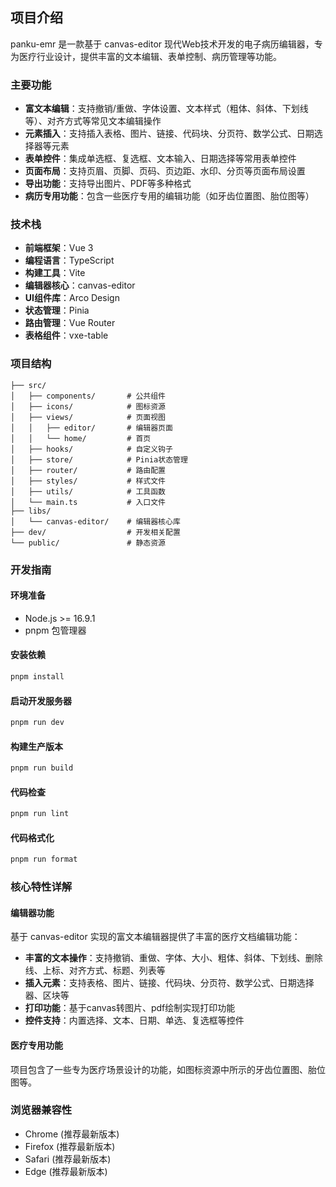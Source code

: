 ## 项目介绍

panku-emr 是一款基于 canvas-editor 现代Web技术开发的电子病历编辑器，专为医疗行业设计，提供丰富的文本编辑、表单控制、病历管理等功能。

### 主要功能

- **富文本编辑**：支持撤销/重做、字体设置、文本样式（粗体、斜体、下划线等）、对齐方式等常见文本编辑操作
- **元素插入**：支持插入表格、图片、链接、代码块、分页符、数学公式、日期选择器等元素
- **表单控件**：集成单选框、复选框、文本输入、日期选择等常用表单控件
- **页面布局**：支持页眉、页脚、页码、页边距、水印、分页等页面布局设置
- **导出功能**：支持导出图片、PDF等多种格式
- **病历专用功能**：包含一些医疗专用的编辑功能（如牙齿位置图、胎位图等）

### 技术栈

- **前端框架**：Vue 3 <mcfile name="package.json" path="./package.json"></mcfile>
- **编程语言**：TypeScript <mcfile name="package.json" path="./package.json"></mcfile>
- **构建工具**：Vite <mcfile name="package.json" path="./package.json"></mcfile>
- **编辑器核心**：canvas-editor <mcfile name="libs/canvas-editor/package.json" path="./libs/canvas-editor/package.json"></mcfile>
- **UI组件库**：Arco Design <mcfile name="package.json" path="./package.json"></mcfile>
- **状态管理**：Pinia <mcfile name="package.json" path="./package.json"></mcfile>
- **路由管理**：Vue Router <mcfile name="package.json" path="./package.json"></mcfile>
- **表格组件**：vxe-table <mcfile name="package.json" path="./package.json"></mcfile>

### 项目结构

```
├── src/
│   ├── components/       # 公共组件
│   ├── icons/            # 图标资源
│   ├── views/            # 页面视图
│   │   ├── editor/       # 编辑器页面
│   │   └── home/         # 首页
│   ├── hooks/            # 自定义钩子
│   ├── store/            # Pinia状态管理
│   ├── router/           # 路由配置
│   ├── styles/           # 样式文件
│   ├── utils/            # 工具函数
│   └── main.ts           # 入口文件
├── libs/
│   └── canvas-editor/    # 编辑器核心库
├── dev/                  # 开发相关配置
└── public/               # 静态资源
```

### 开发指南

#### 环境准备

- Node.js >= 16.9.1
- pnpm 包管理器

#### 安装依赖

```bash
pnpm install
```

#### 启动开发服务器

```bash
pnpm run dev
```

#### 构建生产版本

```bash
pnpm run build
```

#### 代码检查

```bash
pnpm run lint
```

#### 代码格式化

```bash
pnpm run format
```

### 核心特性详解

#### 编辑器功能

基于 canvas-editor 实现的富文本编辑器提供了丰富的医疗文档编辑功能：

- **丰富的文本操作**：支持撤销、重做、字体、大小、粗体、斜体、下划线、删除线、上标、对齐方式、标题、列表等
- **插入元素**：支持表格、图片、链接、代码块、分页符、数学公式、日期选择器、区块等
- **打印功能**：基于canvas转图片、pdf绘制实现打印功能
- **控件支持**：内置选择、文本、日期、单选、复选框等控件

#### 医疗专用功能

项目包含了一些专为医疗场景设计的功能，如图标资源中所示的牙齿位置图、胎位图等。

### 浏览器兼容性

- Chrome (推荐最新版本)
- Firefox (推荐最新版本)
- Safari (推荐最新版本)
- Edge (推荐最新版本)

